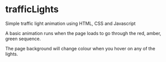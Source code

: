 # trafficLights

Simple traffic light animation using HTML, CSS and Javascript

A basic animation runs when the page loads to go through the red, amber, green sequence.

The page background will change colour when you hover on any of the lights. 
